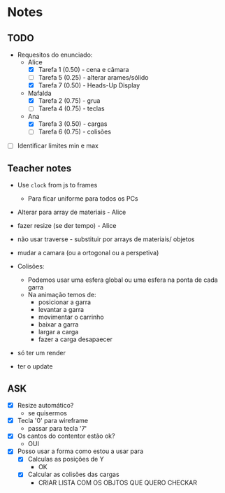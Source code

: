 # Notes

## TODO

- Requesitos do enunciado:
  - Alice
    - [x] Tarefa 1 (0.50) - cena e câmara
    - [ ] Tarefa 5 (0.25) - alterar arames/sólido
    - [x] Tarefa 7 (0.50) - Heads-Up Display
  - Mafalda
    - [x] Tarefa 2 (0.75) - grua
    - [ ] Tarefa 4 (0.75) - teclas
  - Ana
    - [x] Tarefa 3 (0.50) - cargas
    - [ ] Tarefa 6 (0.75) - colisões
- [ ] Identificar limites min e max

## Teacher notes

- Use `clock` from js to frames
  - Para ficar uniforme para todos os PCs

- Alterar para array de materiais  - Alice

- fazer resize (se der tempo)   - Alice

- não usar traverse - substituir por arrays de materiais/ objetos

- mudar a camara (ou a ortogonal ou a perspetiva)

- Colisões:
  - Podemos usar uma esfera global ou uma esfera na ponta de cada garra
  - Na animação temos de:
    - posicionar a garra
    - levantar a garra
    - movimentar o carrinho
    - baixar a garra
    - largar a carga
    - fazer a carga desapaecer

- só ter um render
- ter o update

## ASK

- [X] Resize automático?
  - se quisermos
- [X] Tecla '0' para wireframe
  - passar para tecla '7'
- [X] Os cantos do contentor estão ok?
  - OUI
- [X] Posso usar a forma como estou a usar para
  - [X] Calculas as posições de Y
    - OK
  - [X] Calcular as colisões das cargas
    - CRIAR LISTA COM OS OBJTOS QUE QUERO CHECKAR

